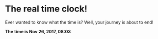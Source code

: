 # The real time clock!

Ever wanted to know what the time is? Well, your journey is about to end!

**The time is Nov 26, 2017, 08:03**